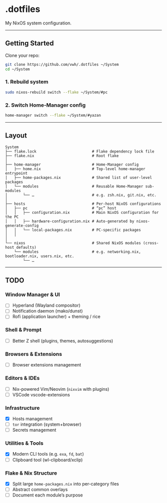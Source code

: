 # .dotfiles

My NixOS system configuration.

---

## Getting Started

Clone your repo:

```bash
git clone https://github.com/vwh/.dotfiles ~/System
cd ~/System
```

### 1. Rebuild system

```bash
sudo nixos-rebuild switch --flake ~/System/#pc
```

### 2. Switch Home-Manager config

```bash
home-manager switch --flake ~/System/#yazan
```

---

## Layout

```text
System
├── flake.lock                         # Flake dependency lock file
├── flake.nix                          # Root flake
│
├── home-manager                       # Home-Manager config
│   ├── home.nix                       # Top-level home-manager entrypoint
│   ├── home-packages.nix              # Shared list of user-level packages
│   └── modules                        # Reusable Home-Manager sub-modules
│       └── …                          # e.g. zsh.nix, git.nix, etc.
│
├── hosts                              # Per-host NixOS configurations
│   ├── pc                             # “pc” host
│   │   ├── configuration.nix          # Main NixOS configuration for the PC
│   │   ├── hardware-configuration.nix # Auto-generated by nixos-generate-config
│   │   └── local-packages.nix         # PC-specific packages
│   │
│
└── nixos                              # Shared NixOS modules (cross-host defaults)
    └── modules                        # e.g. networking.nix, bootloader.nix, users.nix, etc.
        └── …
```

---

## TODO

### Window Manager & UI

- [ ] Hyperland (Wayland compositor)
- [ ] Notification daemon (mako/dunst)
- [ ] Rofi (application launcher) + theming / rice

### Shell & Prompt

- [ ] Better Z shell (plugins, themes, autosuggestions)

### Browsers & Extensions

- [ ] Browser extensions management

### Editors & IDEs

- [ ] Nix-powered Vim/Neovim (`nixvim` with plugins)
- [ ] VSCode vscode-extensions

### Infrastructure

- [x] Hosts management
- [ ] `tor` integration (system+browser)
- [ ] Secrets management

### Utilities & Tools

- [x] Modern CLI tools (e.g. `exa`, `fd`, `bat`)
- [ ] Clipboard tool (wl-clipboard/xclip)

### Flake & Nix Structure

- [x] Split large `home-packages.nix` into per-category files
- [ ] Abstract common overlays
- [ ] Document each module’s purpose
